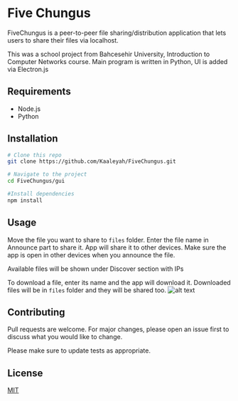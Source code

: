 # Five Chungus

FiveChungus is a peer-to-peer file sharing/distribution application that lets users to share their files via localhost.

This was a school project from Bahcesehir University, Introduction to Computer Networks course. Main program is written in Python, UI is added via Electron.js

## Requirements
- Node.js
- Python


## Installation

```bash
# Clone this repo
git clone https://github.com/Kaaleyah/FiveChungus.git

# Navigate to the project
cd FiveChungus/gui

#Install dependencies
npm install
```

## Usage
Move the file you want to share to `files` folder. Enter the file name in Announce part to share it. App will share it to other devices. Make sure the app is open in other devices when you announce the file. 

Available files will be shown under Discover section with IPs

To download a file, enter its name and the app will download it. Downloaded files will be in `files` folder and they will be shared too.
![alt text](https://i.ibb.co/HXV48yR/Screenshot-2022-07-04-184136.png)


## Contributing
Pull requests are welcome. For major changes, please open an issue first to discuss what you would like to change.

Please make sure to update tests as appropriate.

## License
[MIT](https://choosealicense.com/licenses/mit/)
